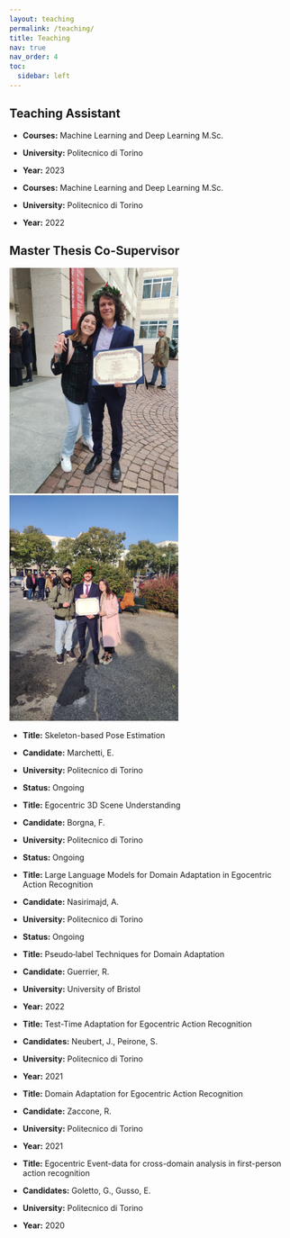 ```yaml
---
layout: teaching
permalink: /teaching/
title: Teaching
nav: true
nav_order: 4
toc:
  sidebar: left
---
```


## Teaching Assistant
- **Courses:** Machine Learning and Deep Learning M.Sc.
- **University:** Politecnico di Torino
- **Year:** 2023

- **Courses:** Machine Learning and Deep Learning M.Sc.
- **University:** Politecnico di Torino
- **Year:** 2022

  
## Master Thesis Co-Supervisor
<img src="/assets/img/Julian.png" alt="ek1" style="width:300px;height:auto;">
<img src="/assets/img/Ema.png" alt="ek1" style="width:300px;height:auto;">



- **Title:** Skeleton-based Pose Estimation
- **Candidate:** Marchetti, E.
- **University:** Politecnico di Torino
- **Status:** Ongoing

- **Title:** Egocentric 3D Scene Understanding
- **Candidate:** Borgna, F.
- **University:** Politecnico di Torino
- **Status:** Ongoing

- **Title:** Large Language Models for Domain Adaptation in Egocentric Action Recognition
- **Candidate:** Nasirimajd, A.
- **University:** Politecnico di Torino
- **Status:** Ongoing

<!-- Uncomment the following lines if applicable -->
<!-- ## Master Thesis Co-Supervisor -->
<!-- - **Title:** Pseudo-label Techniques for Domain Adaptation -->
<!-- - **Candidate:** Guerrier, R. -->
<!-- - **University:** University of Bristol -->
<!-- - **Year:** 2023 -->

- **Title:** Pseudo‑label Techniques for Domain Adaptation
- **Candidate:** Guerrier, R. 
- **University:** University of Bristol
- **Year:** 2022

- **Title:** Test-Time Adaptation for Egocentric Action Recognition
- **Candidates:** Neubert, J., Peirone, S.
- **University:** Politecnico di Torino
- **Year:** 2021


- **Title:** Domain Adaptation for Egocentric Action Recognition
- **Candidate:** Zaccone, R.
- **University:** Politecnico di Torino
- **Year:** 2021

- **Title:** Egocentric Event-data for cross-domain analysis in first-person action recognition
- **Candidates:** Goletto, G., Gusso, E.
- **University:** Politecnico di Torino
- **Year:** 2020

